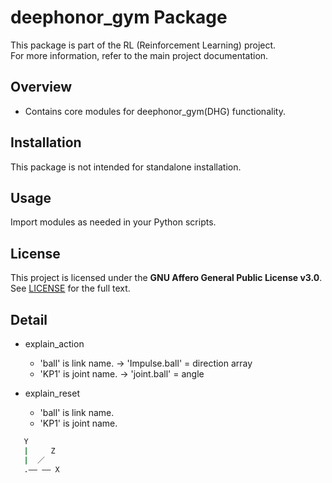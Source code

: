 # deephonor_gym Package

This package is part of the RL (Reinforcement Learning) project.  
For more information, refer to the main project documentation.

## Overview

- Contains core modules for deephonor_gym(DHG) functionality.

## Installation

This package is not intended for standalone installation.

## Usage

Import modules as needed in your Python scripts.

## License

This project is licensed under the **GNU Affero General Public License v3.0**.  
See [LICENSE](LICENSE) for the full text.

## Detail
- explain_action
    - 'ball' is link name. -> 'Impulse.ball' = direction array
    - 'KP1' is joint name. -> 'joint.ball' = angle

- explain_reset
    - 'ball' is link name.
    - 'KP1' is joint name.

```bash
   Y 
   |     Z 
   |  ／
   .—— —— X
``` 